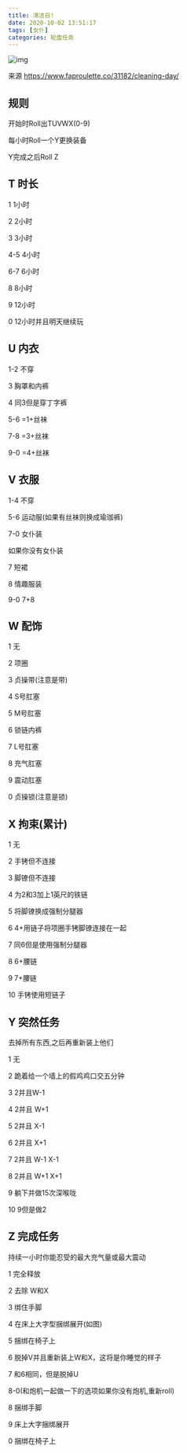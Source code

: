 ```yaml
---
title: 清洁日!
date: 2020-10-02 13:51:17
tags: [女仆]
categories: 轮盘任务
---
```


![img](https://raw.githubusercontent.com/HiromiYuasa/PagesIMG/main/31182_cleaning-day.jpg)

来源 https://www.faproulette.co/31182/cleaning-day/

## 规则

开始时Roll出TUVWX(0-9)

每小时Roll一个Y更换装备

Y完成之后Roll Z

## T 时长

1 1小时

2 2小时

3 3小时

4-5 4小时

6-7 6小时

8 8小时

9 12小时

0 12小时并且明天继续玩

## U 内衣

1-2 不穿

3 胸罩和内裤

4 同3但是穿丁字裤

5-6 =1+丝袜

7-8 =3+丝袜

9-0 =4+丝袜

## V 衣服

1-4 不穿

5-6 运动服(如果有丝袜则换成瑜珈裤)

7-0 女仆装

如果你没有女仆装

7 短裙

8 情趣服装

9-0 7+8

## W 配饰

1 无

2 项圈

3 贞操带(注意是带)

4 S号肛塞

5 M号肛塞

6 锁链内裤

7 L号肛塞

8 充气肛塞

9 震动肛塞

0 贞操锁(注意是锁)

## X 拘束(累计)

1 无

2 手铐但不连接

3 脚镣但不连接

4 为2和3加上1英尺的铁链

5 将脚镣换成强制分腿器

6 4+用链子将项圈手铐脚镣连接在一起

7 同6但是使用强制分腿器

8 6+腰链

9 7+腰链

10 手铐使用短链子

## Y 突然任务

去掉所有东西,之后再重新装上他们

1 无

2 跪着给一个墙上的假鸡鸡口交五分钟

3 2并且W-1

4 2并且 W+1

5 2并且 X-1

6 2并且 X+1

7 2并且 W-1 X-1

8 2并且 W+1 X+1

9 躺下并做15次深喉咙

10 9但是做2

## Z 完成任务

持续一小时你能忍受的最大充气量或最大震动

1 完全释放

2 去除 W和X

3 绑住手脚

4 在床上大字型捆绑展开(如图)

5 捆绑在椅子上

6 脱掉V并且重新装上W和X，这将是你睡觉的样子

7 和6相同，但是脱掉U

8-0(和炮机一起做一下的选项如果你没有炮机,重新roll)

8 捆绑手脚

9 床上大字捆绑展开

0 捆绑在椅子上
